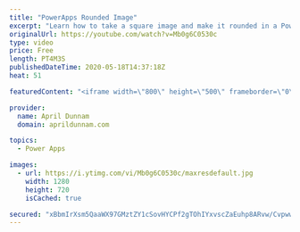 ```yaml
---
title: "PowerApps Rounded Image"
excerpt: "Learn how to take a square image and make it rounded in a PowerApps Gallery"
originalUrl: https://youtube.com/watch?v=Mb0g6C0530c
type: video
price: Free
length: PT4M3S
publishedDateTime: 2020-05-18T14:37:18Z
heat: 51

featuredContent: "<iframe width=\"800\" height=\"500\" frameborder=\"0\" src=\"https://www.youtube.com/embed/Mb0g6C0530c\" allow=\"accelerometer; autoplay; encrypted-media; gyroscope; picture-in-picture\" allowfullscreen></iframe>"

provider:
  name: April Dunnam
  domain: aprildunnam.com

topics:
  - Power Apps

images:
  - url: https://i.ytimg.com/vi/Mb0g6C0530c/maxresdefault.jpg
    width: 1280
    height: 720
    isCached: true

secured: "xBbmIrXsm5QaaWX97GMztZY1cSovHYCPf2gTOhIYxvscZaEuhp8ARvw/CvpwwVCAuG1vQ8kY40GmrFB2WFTBZMNNgZbpwfkibXFVepSq+h0EZcUeRDHZBytxNmsh823q4d3E+C/HY9T8iMEn/LbFCoaMeIv7H2WA1w8etr28pB9+YtHqyu+n4Vr9HCle/uHg9CehBOSV+o+63LHZZYKAlG4xDjEhXMAwleTyw5x3dUcAc5mb9a+yrSHBLct+gj4wEtEaJ5Xo6a+AOr9QYV6H/GkHYe9vA8n5EfWH7JdaeYXhP1o1NTOml7F71JLfzIjtOoiWWN8+lQY8cqCzQLES4T86qyyjXHEkkZGxo7zS06TIdCvp9t4+kWuzLO6/khLV02b4Q0oVQJsduzDewf3+BBWVCFTcSQQVKUEq5RIUdN0=;6VVev+/OQV8dUB3wfQwOSw=="
---
```


